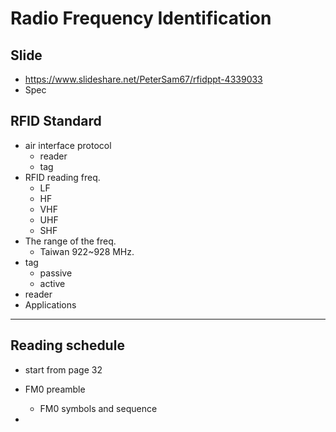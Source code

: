 # Radio Frequency Identification

## Slide

* https://www.slideshare.net/PeterSam67/rfidppt-4339033
* Spec

## RFID Standard

* air interface protocol
    * reader 
    * tag
* RFID reading freq. 
    * LF
    * HF
    * VHF
    * UHF
    * SHF
* The range of the freq. 
    * Taiwan 922~928 MHz.
* tag
    * passive 
    * active
* reader
* Applications
---
## Reading schedule

* start from page 32

* FM0 preamble
    * FM0 symbols and sequence
* 

